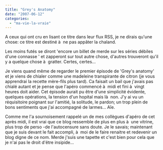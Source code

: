 ```yaml
---
title: "Grey's Anatomy"
date: "2007-06-12"
categories: 
  - "ma-vie-la-vraie"
---
```


A ceux qui ont cru en lisant ce titre dans leur flux RSS, je ne dirais qu'une chose: ce titre est destiné à  ne pas appâter la chaland.

Les moins futés se diront 'encore un billet de merde sur les séries débiles d'une connasse ' et zapperont sur tout autre chose, d'autres trouveront qu'il y a quelque chose à  gratter. Certes, certes...

Je viens quand même de regarder le premier épisode de 'Grey's anatomy' et je viens de chialer comme une madeleine transpirante de citron (je vous apprendrai la recette mère-fils plus tard). Ca faisait un bail que j'avais pas chialé autant et je pense que l'apéro commencé à  midi et fini à  vingt heures doit aider. Cet épisode aurait pu être d'une simplicité évidente, quelques opérations, la tension d'un hopital mais là  non. J'y ai vu un réquisitoire poignant sur l'amitié, la solitude, le pardon; un trop plein de bons sentiments que j'ai accompagné de larmes... Aîe.

Comme me l'a sournoisement rappelé un de mes collègues d'apéro de cet après midi, il est vrai que ce blog ressemble de plus en plus à  une vitrine, plus trop de perso -de l'autocensure sans doute. Je le savais; maintenant que je suis devant le fait accompli, à  moi de le faire renaitre et redevenir un blog digne de ce nom. Merde j'suis une tapette et c'est bien pour cela que je n'ai pas le droit d'être insipide...
